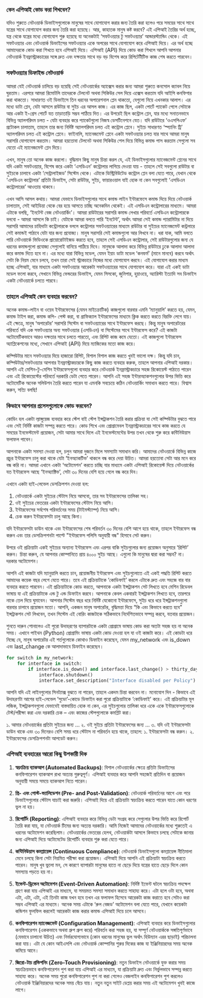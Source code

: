 ### কেন এপিআই কোড করা শিখবেন?

যদিও শুরুতে নেটওয়ার্ক ডিভাইসগুলোকে মানুষের সাথে যোগাযোগ করার জন্য তৈরি করা হলেও পরে সময়ের সাথে সাথে যন্ত্রের সাথে যোগাযোগ করার জন্য তৈরি করা হয়েছে। আর, কাহাতক মানুষ কষ্ট করবে? এই এপিআই তৈরির অর্থ হচ্ছে, যন্ত্র থেকে যন্ত্রের মধ্যে যোগাযোগ শুরু হয়েছে যা অনেকটাই ‘সফটওয়্যার টু সফটওয়্যার’ আন্ডারস্ট্যান্ডিং থেকে। এই সফটওয়্যার এবং নেটওয়ার্ক ডিভাইসের সফটওয়্যার একে অপরের সাথে যোগাযোগ  করে এপিআই দিয়ে।  এর অর্থ হচ্ছে আমাদেরকে কোড করা শিখতে হবে এপিআই দিয়ে। এপিআই (API) দিয়ে কোড করা শিখলে আপনি আপনার নেটওয়ার্ক ইনফ্রাস্ট্রাকচারের সঙ্গে দ্রুত এবং দক্ষতার সাথে বড় বড় বিশেষ করে রিপিটেটীটিভ কাজ শেষ করতে পারবেন। 

### সফটওয়্যার ডিফাইন্ড নেটওয়ার্ক 

আমরা যেই নেটওয়ার্ক চালিয়ে বড় হয়েছি সেই নেটওয়ার্কের অ্যাক্সেস করার জন্য আমরা শুরুতে কনসোল ক্যাবল নিয়ে ঘুরতাম। এরপরে আমরা রিমোটলি তাদেরকে টেলনেট অথবা সিকিউর সেল দিয়ে এক্সেস করতাম যদি আইপি কনফিগার করা থাকতো। সাধারণত ওই ডিভাইসে তিন ধরনের অপারেশনাল প্লেন থাকতো, যেগুলো নিয়ে এখনকার আলাপ। এর মধ্যে ডাটা প্লেন, যেটা আসলে রাউটার বা সুইচ এর আসল কাজ। এর কাজ ছিল, একটা পোর্টে প্যাকেট পেলে সেটাকে আর একটা ই-গ্রেস পোর্টে যত তাড়াতাড়ি সম্ভব পাঠিয়ে দিত। এর উপরেই ছিল কন্ট্রোল প্লেন, যার মধ্যে সনাতনভাবে বিভিন্ন অ্যালগরিদম চলত - যেটা ব্যবহার করে প্যাকেটগুলো নিজস্ব ডেসটিনেশনে যেত। যদি রাউটারে ‘ওএসপিএফ’ প্রটোকল চালাতাম, তাহলে তার জন্য নির্দিষ্ট অ্যালগরিদম চলত এই কন্ট্রোল প্লেনে। সুইচে সাধারণত ‘স্প্যানিং ট্রি’ অ্যালগরিদম চলত এই কন্ট্রোল প্লেনে। ফাইনালি, ম্যানেজমেন্ট প্লেনে একটা সফটওয়্যার চলত যার সাথে আমরা মানুষ সরাসরি যোগাযোগ করতাম। আমরা হয়তোবা টেলনেট অথবা সিকিউর শেল দিয়ে বিভিন্ন কমান্ড পাস করতাম সেগুলো সব যেতো এই ম্যানেজমেন্ট প্লেন দিয়ে। 

এখন, মানুষ তো অনেক কাজ করলো। বুদ্ধিমান কিছু মানুষ চিন্তা করল যে, এই ডিভাইসগুলোর ম্যানেজমেন্ট প্লেনের সাথে যদি একটা সফটওয়্যার, বিশেষ করে একটা ‘এসডিএন’ কন্ট্রোলার লাগিয়ে দেওয়া যায় - তাহলে সেই সবগুলো রাউটার বা সুইচকে চালাবে একটা ‘সেন্ট্রালাইজড’ সিস্টেম থেকে। এটাকে ডিস্ট্রিবিউটেড কন্ট্রোল প্লেন বলা যেতে পারে, যেখান থেকে ‘এসডিএন কন্ট্রোলার’ প্রতিটা ডিভাইস, সেটা রাউটার, সুইচ, ফায়ারওয়াল যাই হোক না কেন সবগুলোই ‘এসডিএন কন্ট্রোলারের’ আওতায় থাকবে। 

এখন আসি আসল কথায়। আমরা যেভাবে ডিভাইসগুলোর সাথে কমান্ড লাইন ইন্টারফেসে কমান্ড দিয়ে দিয়ে নেটওয়ার্ক চালাতাম, সেই আইডিয়া থেকে বের হয়ে আসতে চাচ্ছি অনেকদিন থেকেই। এই এসডিএন কন্ট্রোলারের মাধ্যমে। আমরা এটাকে বলছি, ‘ইনটেন্ট বেজ নেটওয়ার্কিং’। আমরা রাউটারের সরাসরি কমান্ড লেখার পরিবর্তে এসডিএন কন্ট্রোলারকে বলবো - আমরা আসলে কি চাই। যেটাকে আমরা বলতে পারি ‘ইনটেন্ট’, অর্থাৎ আমরা সেই কমান্ড প্যারামিটার না দিয়ে সরাসরি আমাদের চাহিদাটা কন্ট্রোলারকে বললে কন্ট্রোলার সফটওয়্যারের মাধ্যমে রাউটার বা সুইচের ম্যানেজমেন্ট কন্ট্রলারে সেই কমান্ডই পাঠাবে যেটা যার জন্য প্রযোজ্য। মানুষ সরাসরি সেই কমান্ডগুলো আর লিখবে না। ধরা যাক, আমি বলতে পারি নেটওয়ার্কে ভিডিওকে প্রায়োরোটাইজড করতে হবে, তাহলে সেই এসডিএন কন্ট্রোলার, সেই রাউটারগুলোর জন্য যে ধরনের কমান্ডগুলো প্রযোজ্য সেগুলোই বানিয়ে পাঠিয়ে দিবে। মানুষকে আলাদা করে বিভিন্ন রাউটারে ঢুকে আলাদা আলাদা করে কমান্ড দিতে হবে না। এর মধ্যে যারা বিভিন্ন মডেল, যেমন ইয়াং ডাটা মডেল ‘কনফর্ম’ (মানে মানবে) করবে অর্থাৎ সেটা কি নিয়ম মেনে চলবে, তখন তারা সেই স্ট্রাকচারে নিজের মধ্যে যোগাযোগ করবে। এই যোগাযোগ করার মাধ্যম হচ্ছে এপিআই, যার মাধ্যমে একটা সফটওয়্যার আরেকটা সফটওয়্যারের সাথে যোগাযোগ করে। যারা এই একই ডাটা মডেল ফলো করবে, সেখানে বিভিন্ন ভেন্ডরের ডিভাইস, যেমন সিসকো, জুনিপার, হুয়াওয়ে, অ্যারিস্টা ইত্যাদি সব ডিভাইস একটা নেটওয়ার্কে চলতে পারবে। 

### তাহলে এপিআই কেন ব্যবহার করবেন?

অনেক কমান্ড-লাইন বা ওয়েব ইন্টারফেসের (যেমন মাইক্রোটিক) কাজগুলো বারবার এমনি ‘ম্যানুয়ালি’ করতে হয়, যেমন, কমান্ড টাইপ করা, কমান্ড কপি- পেস্ট করা, বা গ্রাফিক্যাল ইন্টারফেসের মাধ্যমে ক্লিক করতে করতে বিরক্তি লেগে যায়। এই ক্ষেত্রে, মানুষ ‘অপারেটর’ সরাসরি সিস্টেম বা সফটওয়্যারের সাথে ইন্টারফেস করছে। কিন্তু মানুষ অপারেটরের পরিবর্তে যদি এক সফটওয়্যার অন্য সফটওয়্যার (এসডিএন) বা সিস্টেমের সাথে ইন্টারফেস করে? এই কাজটা অটোমেটিকভাবে আরও দক্ষতার সাথে চলতে পারতো, এবং রিপিট কাজ কমে যেতো। এই কাজগুলো ইন্টারফেস অ্যাপ্লিকেশনের মধ্যে, সেখানে এপিআই (API) দিয়ে ম্যাজিকের মতো কাজ করে।

কম্পিউটার মানে সফটওয়্যার দিয়ে হাজারো রিপিট, বিশাল বিশাল কাজ করতে খুবই ভালো দক্ষ। কিন্তু যদি চান, কম্পিউটার/সফটওয়্যার আপনার ইনফ্রাস্ট্রাকচারকে কিছু কাজ করতে ব্যবহার করুক, তাহলে আপনার এপিআই দরকার। আপনি এই মেশিন-টু-মেশিন ইন্টারফেসগুলো ব্যবহার করে নেটওয়ার্ক ইনফ্রাস্ট্রাকচারে সহজ রিকোয়েস্ট পাঠাতে পারেন এবং এই রিকোয়েস্টের পরিবর্তে দরকারি ডেটা পেতে পারেন। আপনি এই সহজ ইন্টারঅ্যাকশনগুলোর উপর ভিত্তি করে অটোমেটিক অনেক সলিউশন তৈরি করতে পারেন যা এমনকি সবচেয়ে কঠিন নেটওয়ার্কিং সমাধান করতে পারে। বিশ্বাস করুন, সত্যি বলছি!

### কিভাবে আপনার প্রসেসগুলোকে কোড করবেন?

কোডিং হল একটা ল্যাঙ্গুয়েজ ব্যবহার করে স্টেপ বাই স্টেপ ইন্সট্রাকশন তৈরি করার প্রক্রিয়া যা সেই কম্পিউটার বুঝতে পারে এবং সেই নির্দিষ্ট কাজটা সম্পন্ন করতে পারে। কোড শিখে এবং প্রোগ্রামেবল ইনফ্রাস্ট্রাকচারের সাথে কাজ করতে যে সময়ের ইনভেস্টমেন্ট প্রয়োজন, সেটা আমার সাথে দিলে এই ইনভেস্টমেন্টের উপর তখন থেকে শুরু করে কন্টিনিউয়াস ফলাফল পাবেন।

আপনাকে একটা সমস্যা দেওয়া হল, চলুন আমরা দুজনে মিলে সমস্যাটা সমাধান করি। আমাদের নেটওয়ার্কে বিভিন্ন কাজে প্রচুর ইন্টারফেস চালু করা থাকে যেটা ‘ইনঅ্যাকটিভ’ থাকলে বন্ধ করে দেয়া উচিত।  আমরা হয়তোবা সেটা আর মনে করে বন্ধ করি না।  আমরা এখানে একটা ‘অটোমেশন’ করতে চাচ্ছি যার মাধ্যমে একটা এপিআই রিকোয়েস্ট দিয়ে নেটওয়ার্কের যত ইন্টারফেস আছে ‘ইনঅ্যাক্টিভ’, সেটা ৩০ দিনের বেশি হয়ে গেলে বন্ধ করে দিব। 

এখানে একটা হাই-লেভেল ডেসক্রিপশন দেওয়া হল:

1. নেটওয়ার্কে একটা সুইচের স্টেটাস নিয়ে আসবো, তার সব ইন্টারফেসের তালিকা সহ।
2. ওই সুইচের ভেতরের একটা ইন্টারফেসের স্টেটাস নিয়ে আসি।
3. ইন্টারফেসের সর্বশেষ পরিবর্তনের সময় (টাইমস্ট্যাম্প) নিয়ে আসি।
4. চেক করুন ইন্টারফেসটা চালু আছে কিনা।

যদি ইন্টারফেসটা ডাউন থাকে এবং ইন্টারফেসের শেষ পরিবর্তন ৩০ দিনের বেশি আগে হয়ে থাকে, তাহলে ইন্টারফেস বন্ধ করুন এবং তার ডেসক্রিপশনটা পাল্টে "ইন্টারফেস পলিসি অনুযায়ী বন্ধ" হিসাবে সেট করুন।

উপরে ওই প্রক্রিয়াটা একই সুইচের অন্যান্য ইন্টারফেস এবং এরপর বাকি সুইচগুলোর জন্য প্রয়োজন অনুসারে ‘রিপিট’ করুন। চিন্তা করুন, যে আপনার কোম্পানিতে প্রায় ৪০০০ সুইচ আছে। এগুলো কি মানুষের দ্বারা করা সম্ভব? না। দরকার অটোমেশন। 

আপনি এই কাজটা যদি ম্যানুয়ালি করতে চান, প্রয়োজনীয় ইন্টারফেস এবং সুইচগুলোতে এই একই পদ্ধতি রিপিট করতে আমাদের কয়েক বছর লেগে যেতে পারে। তবে এই প্রক্রিয়াটাকে ‘কোডিফাই’ করলে এটাকে দ্রুত এবং সহজে বার বার ব্যবহার করতে পারবেন। এই প্রক্রিয়াটাকে কোড করতে, আপনাকে একটা ইন্সট্রাকশন সেট লিখতে হবে মেশিন রিডেবল ভাষায় যা এই প্রক্রিয়াটাকে এন্ড টু এন্ড ডিফাইন করবে। আপনাকে কেবল একবারই ইন্সট্রাকশন লিখতে হবে, তারপরে নাকে তেল দিয়ে ঘুমাবেন। আপনার সিস্টেম বছর ধরে নির্দিষ্ট যেকোনো ইন্টারফেসে, সুইচ ধরে ধরে ইন্সট্রাকশনগুলো বারবার চালাবে প্রয়োজন মতো। আপনি, একজন মানুষ অপারেটর, বুদ্ধিমত্তা দিয়ে “কি এবং কিভাবে করতে হবে” ইন্সট্রাকশন সেট লিখবেন, তখন সিস্টেম এই বোরিং কাজটাকে সঠিকভাবে নির্দেশিতভাবে সম্পন্ন করবে, যতবার প্রয়োজন।

শুনতে দারুন শোনালেও এই পুরো উদাহরণের ব্যাপারটাকে একটা প্রোগ্রামে ভাষায় কোড করা অতটা সহজ হয় না অনেক সময়।  এখানে পাইথন (Python) প্রোগ্রামিং ভাষায় একটা কোড দেওয়া হল যা ওই কাজটা করে। এই কোডটা ধরে নিচ্ছে যে, মানুষ অপারেটর এই শর্তগুলোকে কোথাও ডিফাইন করেছেন, যেমন my_network এবং is_down এবং last_change কে আলাদাভাবে ডিফাইন করেছেন।


```python
for switch in my_network:
    for interface in switch:
        if interface.is_down() and interface.last_change() > thirty_days:
            interface.shutdown()
            interface.set_description("Interface disabled per Policy")
```

আপনি যদি এই লাইনগুলোর সিনট্যাক্স বুঝতে না পারেন, তাহলে একদম চিন্তা করবেন না। মনোযোগ দিন - কিভাবে এই উদাহরণটা আগের হাই-লেভেল ‘সুডো’-কোডে ডিফাইন করা পুরো প্রক্রিয়াটাকে ‘কোডিফাই’ করে। এই প্রক্রিয়াটার মূল লজিক, ইন্সট্রাকশনগুলো যেভাবেই বাস্তবায়িত হোক না কেন, এর সুইচগুলোর তালিকা ধরে একে একে ইন্টারফেসগুলোকে টেস্ট/পরীক্ষা করা এবং দরকারি চেক – এবং কাজের স্টেপগুলোকে কমপ্লিট করা।

১. আমার নেটওয়ার্কের প্রতিটা সুইচের জন্য ...
২. ওই সুইচে প্রতিটা ইন্টারফেসের জন্য ...
৩. যদি ওই ইন্টারফেসটা ডাউন থাকে এবং ৩০ দিনেরও বেশি সময় ধরে স্টেটাস না পরিবর্তন  হয়ে থাকে, তাহলে:
১. ইন্টারফেসটা বন্ধ করুন।
২. ইন্টারফেসের ডেসক্রিপশনটা আপডেট করুন।

### এপিআই ব্যবহারের আরো কিছু উপকারী দিক

1. **স্বয়ংক্রিয় ব্যাকআপ (Automated Backups)**: বিশাল নেটওয়ার্কের ক্ষেত্রে প্রতিটা ডিভাইসের কনফিগারেশন ব্যাকআপ রাখা অত্যন্ত গুরুত্বপূর্ণ। এপিআই ব্যবহার করে আপনি সহজেই প্রতিদিন বা প্রয়োজন অনুযায়ী সময়ে সময়ে ব্যাকআপ নিতে পারেন।

2. **প্রি- এবং পোস্ট-ভ্যালিডেশন (Pre- and Post-Validation)**: নেটওয়ার্ক পরিবর্তনের আগে এবং পরে ডিভাইসগুলোর স্টেটাস যাচাই করা জরুরি। এপিআই দিয়ে এই প্রক্রিয়াটা স্বয়ংক্রিয় করতে পারেন যাতে কোন ধরণের ভুল না হয়। 

3. **রিপোর্টিং (Reporting)**: এপিআই ব্যবহার করে বিভিন্ন ডেটা সংগ্রহ করে সেগুলোর উপর ভিত্তি করে রিপোর্ট তৈরি করা যায়, যা নেটওয়ার্ক টিমের জন্য অত্যন্ত দরকারি। আমি নিজেই আমাদের নেটওয়ার্কের মধ্যে শুরুতেই এ ধরনের অটোমেশন করেছিলাম। নেটওয়ার্কের ভেতরের হেলথ, নেটওয়ার্কটা আসলে কিভাবে চলছে সেটাকে জানার জন্য এপিআই দিয়ে অটোমেটেড রিপোর্টিং ব্যবহার শুরু করা যেতে পারে। 

4. **কন্টিনিউয়াস কমপ্লায়েন্স (Continuous Compliance)**: নেটওয়ার্ক ডিভাইসগুলো কমপ্লায়েন্স নীতিমালা মেনে চলছে কিনা সেটা নিয়মিত পরীক্ষা করা প্রয়োজন। এপিআই দিয়ে আপনি এই প্রক্রিয়াটা স্বয়ংক্রিয় করতে পারেন। মানুষ খুব ভুলো মন,  সে কারণে ব্যাপারটা মানুষের হাতে না ছেড়ে দিয়ে যন্ত্রের হাতে ছেড়ে দিলে কোন সমস্যায় পড়তে হয় না। 

5. **ইভেন্ট-ড্রিভেন অটোমেশন (Event-Driven Automation)**: নির্দিষ্ট ইভেন্ট ঘটলে স্বয়ংক্রিয় পদক্ষেপ গ্রহণ করা যায় এপিআই এর মাধ্যমে, যা সময়মত সমস্যা সমাধান করতে সাহায্য করে। এটা হলে ওটা হবে, অথবা এটা, এটা, এটা, এই তিনটা কাজ যখন হবে তখন এর ফলাফল হিসেবে আরেকটা কাজ করাতে হবে সেটাও করা সম্ভব এপিআই এর মাধ্যমে। অনেক সময় এটাকে ‘রুল বেজড’ অটোমেশন বলা যেতে পারে, যেখানে কয়েকটা কন্ডিশন ফুলফিল করলেই আরেকটা কাজ করার কমান্ড এপিআই দিয়ে চলে আসবে।

6. **কনফিগারেশন ম্যানেজমেন্ট (Configuration Management)**: এপিআই ব্যবহার করে ডিভাইসগুলোর কনফিগারেশন (এককভাবে অথবা গ্রুপ গ্রুপ করে) পরিবর্তন করা সহজ হয়, যা সম্পূর্ণ নেটওয়ার্ককে সঙ্গতিপূর্ণভাবে (যেভাবে চালানো উচিত) এবং নির্ভরযোগ্যভাবে (কোন ধরনের মানুষের ভুল অর্থাৎ হিউম্যান এরর ছাড়াই) পরিচালনা করা যায়। এটা যে কোন আইএসপি এবং নেটওয়ার্ক কোম্পানির শুরুর দিকের কাজ যা ইঞ্জিনিয়ারদের সময় অনেক কমিয়ে আনে।

7. **জিরো-টাচ প্রভিশনিং (Zero-Touch Provisioning)**: নতুন ডিভাইস নেটওয়ার্কে যুক্ত করার সময় স্বয়ংক্রিয়ভাবে কনফিগারেশন পুশ করা যায় এপিআই এর মাধ্যমে, যা প্রক্রিয়াটা দ্রুত এবং নির্ভুলভাবে সম্পন্ন করতে সাহায্য করে। অনেক সময় পুরো কনফিগারেশন পুশ না করা গেলেও বেজলাইন কনফিগারেশন পুশ করলেও নেটওয়ার্ক ইঞ্জিনিয়ারদের অনেক সময় বেঁচে যায়। নতুন নতুন সাইট ডেপ্লয় করার সময় এই অটোমেশন খুবই কাজে লাগে। 
